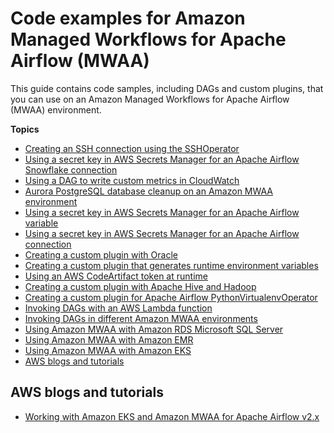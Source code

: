 # Code examples for Amazon Managed Workflows for Apache Airflow \(MWAA\)<a name="sample-code"></a>

This guide contains code samples, including DAGs and custom plugins, that you can use on an Amazon Managed Workflows for Apache Airflow \(MWAA\) environment\.

**Topics**
+ [Creating an SSH connection using the SSHOperator](samples-ssh.md)
+ [Using a secret key in AWS Secrets Manager for an Apache Airflow Snowflake connection](samples-sm-snowflake.md)
+ [Using a DAG to write custom metrics in CloudWatch](samples-custom-metrics.md)
+ [Aurora PostgreSQL database cleanup on an Amazon MWAA environment](samples-database-cleanup.md)
+ [Using a secret key in AWS Secrets Manager for an Apache Airflow variable](samples-secrets-manager-var.md)
+ [Using a secret key in AWS Secrets Manager for an Apache Airflow connection](samples-secrets-manager.md)
+ [Creating a custom plugin with Oracle](samples-oracle.md)
+ [Creating a custom plugin that generates runtime environment variables](samples-env-variables.md)
+ [Using an AWS CodeArtifact token at runtime](samples-code-artifact.md)
+ [Creating a custom plugin with Apache Hive and Hadoop](samples-hive.md)
+ [Creating a custom plugin for Apache Airflow PythonVirtualenvOperator](samples-virtualenv.md)
+ [Invoking DAGs with an AWS Lambda function](samples-lambda.md)
+ [Invoking DAGs in different Amazon MWAA environments](samples-trigger-dag-envab.xml.md)
+ [Using Amazon MWAA with Amazon RDS Microsoft SQL Server](samples-sql-server.md)
+ [Using Amazon MWAA with Amazon EMR](samples-emr.md)
+ [Using Amazon MWAA with Amazon EKS](mwaa-eks-example.md)
+ [AWS blogs and tutorials](#samples-blogs-tutorials)

## AWS blogs and tutorials<a name="samples-blogs-tutorials"></a>
+ [Working with Amazon EKS and Amazon MWAA for Apache Airflow v2\.x](https://dev.to/aws/working-with-amazon-eks-and-amazon-managed-workflows-for-apache-airflow-v2-x-k12)